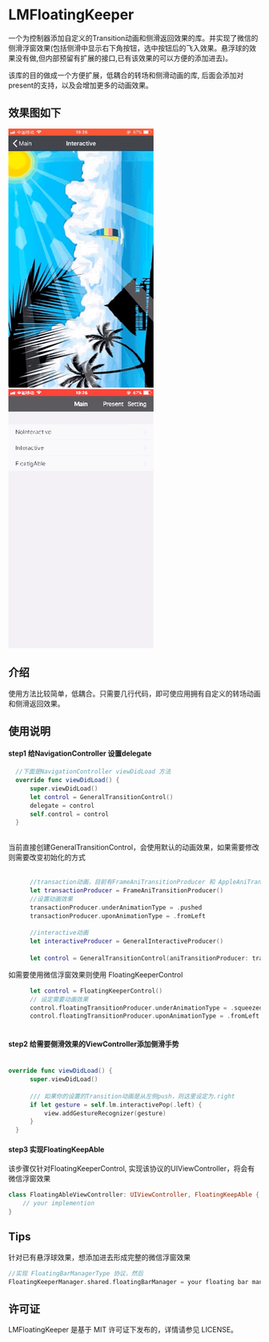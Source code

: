 # LMFloatingKeeper

一个为控制器添加自定义的Transition动画和侧滑返回效果的库。并实现了微信的侧滑浮窗效果(包括侧滑中显示右下角按钮，选中按钮后的飞入效果。悬浮球的效果没有做,但内部预留有扩展的接口,已有该效果的可以方便的添加进去)。

该库的目的做成一个方便扩展，低耦合的转场和侧滑动画的库, 后面会添加对present的支持，以及会增加更多的动画效果。

## 效果图如下
![Screen shot](Doc/preview1.gif)
![Screen shot](Doc/preview2.gif)

## 介绍
使用方法比较简单，低耦合。只需要几行代码，即可使应用拥有自定义的转场动画和侧滑返回效果。

## 使用说明

#### step1 给NavigationController 设置delegate

  ```swift
    //下面是NavigationController viewDidLoad 方法
    override func viewDidLoad() {
        super.viewDidLoad()
        let control = GeneralTransitionControl()
        delegate = control
        self.control = control
    }
        
  ```
  当前直接创建GeneralTransitionControl，会使用默认的动画效果，如果需要修改则需要改变初始化的方式
  ```swift
  
        //transaction动画，目前有FrameAniTransitionProducer 和 AppleAniTransitionProducer 后续会进行扩展
        let transactionProducer = FrameAniTransitionProducer()
        //设置动画效果
        transactionProducer.underAnimationType = .pushed
        transactionProducer.uponAnimationType = .fromLeft
        
        //interactive动画
        let interactiveProducer = GeneralInteractiveProducer()
        
        let control = GeneralTransitionControl(aniTransitionProducer: transactionProducer, interactiveProducer: interactiveProducer)

  ```
  
  如需要使用微信浮窗效果则使用 FloatingKeeperControl
  ```swift
        let control = FloatingKeeperControl()
        // 设定需要动画效果
        control.floatingTransitionProducer.underAnimationType = .squeezed
        control.floatingTransitionProducer.uponAnimationType = .fromLeft
    
  ```
  
#### step2 给需要侧滑效果的ViewController添加侧滑手势
  ```swift
  
  override func viewDidLoad() {
        super.viewDidLoad()
       
        /// 如果你的设置的Transition动画是从左侧push，则这里设定为.right
        if let gesture = self.lm.interactivePop(.left) {
            view.addGestureRecognizer(gesture)
        }
    }
  ```

#### step3 实现FloatingKeepAble
该步骤仅针对FloatingKeeperControl, 实现该协议的UIViewController，将会有微信浮窗效果

```swift
class FloatingAbleViewController: UIViewController, FloatingKeepAble {
    // your implemention
}
  ```
  
## Tips
  针对已有悬浮球效果，想添加进去形成完整的微信浮窗效果
  ```swift
 //实现 FloatingBarManagerType 协议，然后
 FloatingKeeperManager.shared.floatingBarManager = your floating bar manager
  
  ```
  
## 许可证

LMFloatingKeeper 是基于 MIT 许可证下发布的，详情请参见 LICENSE。
